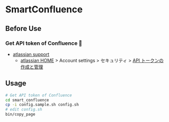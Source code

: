 # SmartConfluence

## Before Use

### Get API token of Confluence :satellite:

- [atlassian support](https://support.atlassian.com/ja/atlassian-account/docs/manage-api-tokens-for-your-atlassian-account/)
  - [atlassian HOME](https://start.atlassian.com/) > Account settings > セキュリティ > [API トークンの作成と管理](https://id.atlassian.com/manage-profile/security/api-tokens)

## Usage

```sh
# Get API token of Confluence
cd smart_confluence
cp -i config.sample.sh config.sh
# edit config.sh
bin/copy_page
```
